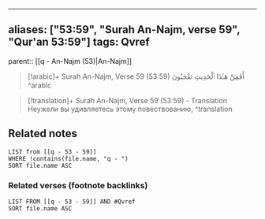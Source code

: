 
---
aliases: ["53:59", "Surah An-Najm, verse 59", "Qur'an 53:59"]
tags: Qvref
---

parent:: [[q - An-Najm (53)|An-Najm]]

> [!arabic]+ Surah An-Najm, Verse 59 (53:59)
> <span class="quran-arabic">أَفَمِنْ هَـٰذَا ٱلْحَدِيثِ تَعْجَبُونَ</span>
^arabic

> [!translation]+ Surah An-Najm, Verse 59 (53:59) - Translation
> Неужели вы удивляетесь этому повествованию,
^translation



## Related notes
```dataview
LIST from [[q - 53 - 59]]
WHERE !contains(file.name, "q - ")
SORT file.name ASC
```

### Related verses (footnote backlinks)
```dataview
LIST FROM [[q - 53 - 59]] AND #Qvref
SORT file.name ASC
```

